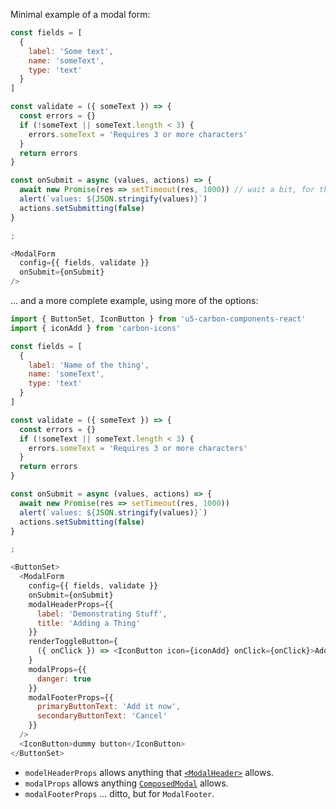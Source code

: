 
Minimal example of a modal form:

```js
const fields = [
  {
    label: 'Some text',
    name: 'someText',
    type: 'text'
  }
]

const validate = ({ someText }) => {
  const errors = {}
  if (!someText || someText.length < 3) {
    errors.someText = 'Requires 3 or more characters'
  }
  return errors
}

const onSubmit = async (values, actions) => {
  await new Promise(res => setTimeout(res, 1000)) // wait a bit, for the "submitting" effect
  alert(`values: ${JSON.stringify(values)}`)
  actions.setSubmitting(false)
}

;

<ModalForm
  config={{ fields, validate }}
  onSubmit={onSubmit}
/>
```

... and a more complete example, using more of the options:

```js
import { ButtonSet, IconButton } from 'u5-carbon-components-react'
import { iconAdd } from 'carbon-icons'

const fields = [
  {
    label: 'Name of the thing',
    name: 'someText',
    type: 'text'
  }
]

const validate = ({ someText }) => {
  const errors = {}
  if (!someText || someText.length < 3) {
    errors.someText = 'Requires 3 or more characters'
  }
  return errors
}

const onSubmit = async (values, actions) => {
  await new Promise(res => setTimeout(res, 1000))
  alert(`values: ${JSON.stringify(values)}`)
  actions.setSubmitting(false)
}

;

<ButtonSet>
  <ModalForm
    config={{ fields, validate }}
    onSubmit={onSubmit}
    modalHeaderProps={{
      label: 'Demonstrating Stuff',
      title: 'Adding a Thing'
    }}
    renderToggleButton={
      ({ onClick }) => <IconButton icon={iconAdd} onClick={onClick}>Add</IconButton>
    }
    modalProps={{
      danger: true
    }}
    modalFooterProps={{
      primaryButtonText: 'Add it now',
      secondaryButtonText: 'Cancel'
    }}
  />
  <IconButton>dummy button</IconButton>
</ButtonSet>
```

- `modelHeaderProps` allows anything that [`<ModalHeader>`](http://react.carbondesignsystem.com/?path=/story/composedmodal--using-header-footer-props) allows.
- `modalProps` allows anything [`ComposedModal`](http://react.carbondesignsystem.com/?path=/story/composedmodal--using-header-footer-props) allows.
- `modalFooterProps` ... ditto, but for `ModalFooter`.